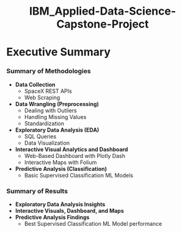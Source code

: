 <div style="text-align: center;">
  <h1>IBM_Applied-Data-Science-Capstone-Project</h1>
</div>


# Executive Summary

<h3>Summary of Methodologies</h3>

<ul>
  <li><strong>Data Collection</strong>
    <ul>
      <li>SpaceX REST APIs</li>
      <li>Web Scraping</li>
    </ul>
  </li>

  <li><strong>Data Wrangling (Preprocessing)</strong>
    <ul>
      <li>Dealing with Outliers</li>
      <li>Handling Missing Values</li>
      <li>Standardization</li>
    </ul>
  </li>

  <li><strong>Exploratory Data Analysis (EDA)</strong>
    <ul>
      <li>SQL Queries</li>
      <li>Data Visualization</li>
    </ul>
  </li>

  <li><strong>Interactive Visual Analytics and Dashboard</strong>
    <ul>
      <li>Web-Based Dashboard with Plotly Dash</li>
      <li>Interactive Maps with Folium</li>
    </ul>
  </li>

  <li><strong>Predictive Analysis (Classification)</strong>
    <ul>
      <li>Basic Supervised Classification ML Models</li>
    </ul>
  </li>
</ul>

<h3>Summary of Results</h3>

<ul>
  <li><strong>Exploratory Data Analysis Insights</strong></li>
  <li><strong>Interactive Visuals, Dashboard, and Maps</strong></li>
  <li><strong>Predictive Analysis Findings</strong>
    <ul>
      <li>Best Supervised Classification ML Model performance</li>
    </ul>
  </li>
</ul>



